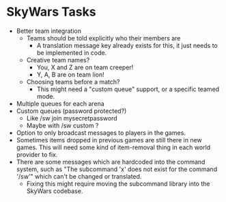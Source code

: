 SkyWars Tasks
=============

- Better team integration
  - Teams should be told explicitly who their members are
    - A translation message key already exists for this, it just needs to be implemented in code.
  - Creative team names?
    - You, X and Z are on team creeper!
    - Y, A, B are on team lion!
  - Choosing teams before a match?
    - This might need a "custom queue" support, or a specific teamed mode.
- Multiple queues for each arena
- Custom queues (password protected?)
  - Like /sw join mysecretpassword
  - Maybe with /sw custom <arena> <password>?
- Option to only broadcast messages to players in the games.
- Sometimes items dropped in previous games are still there in new games.
  This will need some kind of item-removal thing in each world provider to fix.
- There are some messages which are hardcoded into the command system, such as
  "The subcommand 'x' does not exist for the command '/sw'" which can't be changed
  or translated.
  - Fixing this might require moving the subcommand library into the SkyWars codebase.
